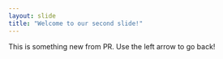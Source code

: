 ```yaml
---
layout: slide
title: "Welcome to our second slide!"
---
```

This is something new from PR.
Use the left arrow to go back!